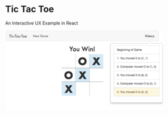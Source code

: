 Tic Tac Toe
===========

An Interactive UX Example in React

![Tic Tac Toe](/public/tictactoe.png?raw=true "Tic Tac Toe")

